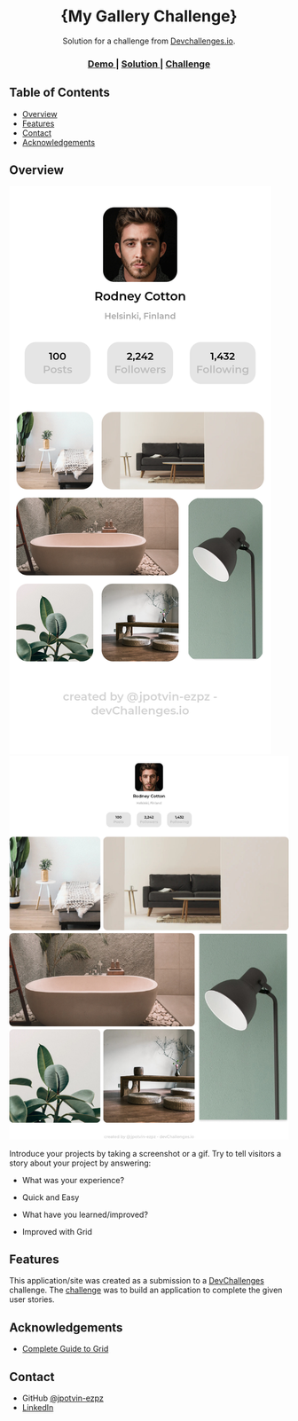 <!-- Please update value in the {}  -->

<h1 align="center">{My Gallery Challenge}</h1>

<div align="center">
   Solution for a challenge from  <a href="http://devchallenges.io" target="_blank">Devchallenges.io</a>.
</div>

<div align="center">
  <h3>
    <a href="https://befitting-dinner.surge.sh/">
      Demo
    </a>
    <span> | </span>
    <a href="https://befitting-dinner.surge.sh/}">
      Solution
    </a>
    <span> | </span>
    <a href="https://devchallenges.io/challenges/gcbWLxG6wdennelX7b8I">
      Challenge
    </a>
  </h3>
</div>

<!-- TABLE OF CONTENTS -->

## Table of Contents

- [Overview](#overview)
- [Features](#features)
- [Contact](#contact)
- [Acknowledgements](#acknowledgements)

<!-- OVERVIEW -->

## Overview

![screenshot](https://github.com/jpotvin-ezpz/my-gallery-challenge/blob/main/Screen%20Shot%202021-02-17%20at%2000.35.22.png)
![screenshot](https://github.com/jpotvin-ezpz/my-gallery-challenge/blob/main/Screenshot_2021-02-17%20My%20Gallery.jpg)

Introduce your projects by taking a screenshot or a gif. Try to tell visitors a story about your project by answering:

- What was your experience? 
 + Quick and Easy
- What have you learned/improved?
 + Improved with Grid

## Features

<!-- List the features of your application or follow the template. Don't share the figma file here :) -->

This application/site was created as a submission to a [DevChallenges](https://devchallenges.io/challenges) challenge. The [challenge](https://devchallenges.io/challenges/gcbWLxG6wdennelX7b8I) was to build an application to complete the given user stories.


## Acknowledgements

<!-- This section should list any articles or add-ons/plugins that helps you to complete the project. This is optional but it will help you in the future. For exmpale -->

- [Complete Guide to Grid](https://css-tricks.com/snippets/css/complete-guide-grid/)

## Contact
- GitHub [@jpotvin-ezpz](https://{github.com/jpotvin-ezpz})
- [LinkedIn](https://www.linkedin.com/in/jpotvin12/)
